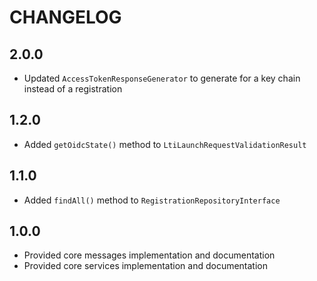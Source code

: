 CHANGELOG
=========

2.0.0
-----

* Updated `AccessTokenResponseGenerator` to generate for a key chain instead of a registration

1.2.0
-----

* Added `getOidcState()` method to `LtiLaunchRequestValidationResult`

1.1.0
-----

* Added `findAll()` method to `RegistrationRepositoryInterface`

1.0.0
-----

* Provided core messages implementation and documentation
* Provided core services implementation and documentation
